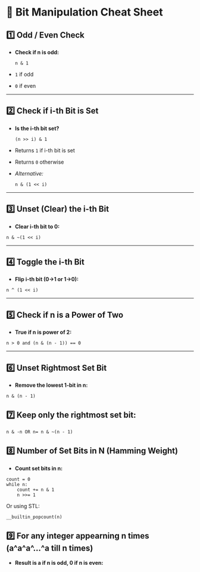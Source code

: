 # 🧮 Bit Manipulation Cheat Sheet

## 1️⃣ Odd / Even Check
- **Check if n is odd:**

    ```
    n & 1
    ```
- `1` if odd
- `0` if even

---

## 2️⃣ Check if i-th Bit is Set
- **Is the i-th bit set?**
  ```
  (n >> i) & 1
  ```

- Returns `1` if i-th bit is set
- Returns `0` otherwise
- *Alternative:*
  ```
  n & (1 << i)
  ```

---

## 3️⃣ Unset (Clear) the i-th Bit
- **Clear i-th bit to 0:**
```
n & ~(1 << i)
```

---

## 4️⃣ Toggle the i-th Bit
- **Flip i-th bit (0→1 or 1→0):**
```
n ^ (1 << i)
```

---

## 5️⃣ Check if n is a Power of Two
- **True if n is power of 2:**
```
n > 0 and (n & (n - 1)) == 0
```

---

## 6️⃣ Unset Rightmost Set Bit
- **Remove the lowest 1-bit in n:**
```
n & (n - 1)
```

## 7️⃣ Keep only the rightmost set bit:
```
n & -n OR n= n & ~(n - 1)
```

## 8️⃣ Number of Set Bits in N (Hamming Weight)
- **Count set bits in n:**
```
count = 0
while n:
    count += n & 1
    n >>= 1
```
Or using STL:
```
__builtin_popcount(n)
```

## 9️⃣ For any integer appearning n times (a^a^a^...^a till n times)
- **Result is a if n is odd, 0 if n is even:**
```